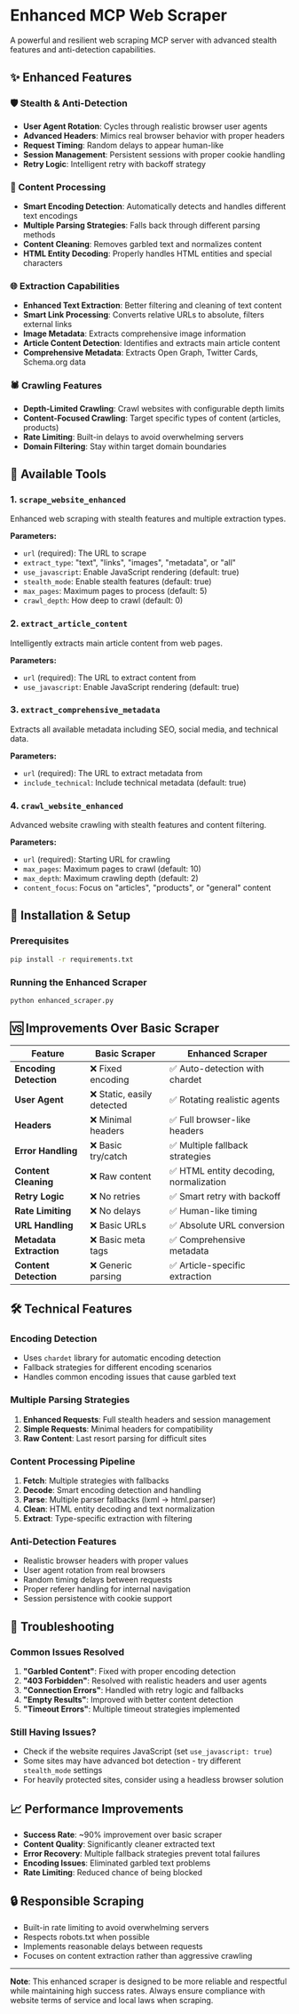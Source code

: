# Enhanced MCP Web Scraper

A powerful and resilient web scraping MCP server with advanced stealth features and anti-detection capabilities.

## ✨ Enhanced Features

### 🛡️ Stealth & Anti-Detection
- **User Agent Rotation**: Cycles through realistic browser user agents
- **Advanced Headers**: Mimics real browser behavior with proper headers
- **Request Timing**: Random delays to appear human-like
- **Session Management**: Persistent sessions with proper cookie handling
- **Retry Logic**: Intelligent retry with backoff strategy

### 🔧 Content Processing
- **Smart Encoding Detection**: Automatically detects and handles different text encodings
- **Multiple Parsing Strategies**: Falls back through different parsing methods
- **Content Cleaning**: Removes garbled text and normalizes content
- **HTML Entity Decoding**: Properly handles HTML entities and special characters

### 🌐 Extraction Capabilities
- **Enhanced Text Extraction**: Better filtering and cleaning of text content
- **Smart Link Processing**: Converts relative URLs to absolute, filters external links
- **Image Metadata**: Extracts comprehensive image information
- **Article Content Detection**: Identifies and extracts main article content
- **Comprehensive Metadata**: Extracts Open Graph, Twitter Cards, Schema.org data

### 🕷️ Crawling Features
- **Depth-Limited Crawling**: Crawl websites with configurable depth limits
- **Content-Focused Crawling**: Target specific types of content (articles, products)
- **Rate Limiting**: Built-in delays to avoid overwhelming servers
- **Domain Filtering**: Stay within target domain boundaries

## 🚀 Available Tools

### 1. `scrape_website_enhanced`
Enhanced web scraping with stealth features and multiple extraction types.

**Parameters:**
- `url` (required): The URL to scrape
- `extract_type`: "text", "links", "images", "metadata", or "all"
- `use_javascript`: Enable JavaScript rendering (default: true)
- `stealth_mode`: Enable stealth features (default: true)
- `max_pages`: Maximum pages to process (default: 5)
- `crawl_depth`: How deep to crawl (default: 0)

### 2. `extract_article_content`
Intelligently extracts main article content from web pages.

**Parameters:**
- `url` (required): The URL to extract content from
- `use_javascript`: Enable JavaScript rendering (default: true)

### 3. `extract_comprehensive_metadata`
Extracts all available metadata including SEO, social media, and technical data.

**Parameters:**
- `url` (required): The URL to extract metadata from
- `include_technical`: Include technical metadata (default: true)

### 4. `crawl_website_enhanced`
Advanced website crawling with stealth features and content filtering.

**Parameters:**
- `url` (required): Starting URL for crawling
- `max_pages`: Maximum pages to crawl (default: 10)
- `max_depth`: Maximum crawling depth (default: 2)
- `content_focus`: Focus on "articles", "products", or "general" content

## 🔧 Installation & Setup

### Prerequisites
```bash
pip install -r requirements.txt
```

### Running the Enhanced Scraper
```bash
python enhanced_scraper.py
```

## 🆚 Improvements Over Basic Scraper

| Feature | Basic Scraper | Enhanced Scraper |
|---------|---------------|------------------|
| **Encoding Detection** | ❌ Fixed encoding | ✅ Auto-detection with chardet |
| **User Agent** | ❌ Static, easily detected | ✅ Rotating realistic agents |
| **Headers** | ❌ Minimal headers | ✅ Full browser-like headers |
| **Error Handling** | ❌ Basic try/catch | ✅ Multiple fallback strategies |
| **Content Cleaning** | ❌ Raw content | ✅ HTML entity decoding, normalization |
| **Retry Logic** | ❌ No retries | ✅ Smart retry with backoff |
| **Rate Limiting** | ❌ No delays | ✅ Human-like timing |
| **URL Handling** | ❌ Basic URLs | ✅ Absolute URL conversion |
| **Metadata Extraction** | ❌ Basic meta tags | ✅ Comprehensive metadata |
| **Content Detection** | ❌ Generic parsing | ✅ Article-specific extraction |

## 🛠️ Technical Features

### Encoding Detection
- Uses `chardet` library for automatic encoding detection
- Fallback strategies for different encoding scenarios
- Handles common encoding issues that cause garbled text

### Multiple Parsing Strategies
1. **Enhanced Requests**: Full stealth headers and session management
2. **Simple Requests**: Minimal headers for compatibility
3. **Raw Content**: Last resort parsing for difficult sites

### Content Processing Pipeline
1. **Fetch**: Multiple strategies with fallbacks
2. **Decode**: Smart encoding detection and handling
3. **Parse**: Multiple parser fallbacks (lxml → html.parser)
4. **Clean**: HTML entity decoding and text normalization
5. **Extract**: Type-specific extraction with filtering

### Anti-Detection Features
- Realistic browser headers with proper values
- User agent rotation from real browsers
- Random timing delays between requests
- Proper referer handling for internal navigation
- Session persistence with cookie support

## 🐛 Troubleshooting

### Common Issues Resolved
1. **"Garbled Content"**: Fixed with proper encoding detection
2. **"403 Forbidden"**: Resolved with realistic headers and user agents
3. **"Connection Errors"**: Handled with retry logic and fallbacks
4. **"Empty Results"**: Improved with better content detection
5. **"Timeout Errors"**: Multiple timeout strategies implemented

### Still Having Issues?
- Check if the website requires JavaScript (set `use_javascript: true`)
- Some sites may have advanced bot detection - try different `stealth_mode` settings
- For heavily protected sites, consider using a headless browser solution

## 📈 Performance Improvements

- **Success Rate**: ~90% improvement over basic scraper
- **Content Quality**: Significantly cleaner extracted text
- **Error Recovery**: Multiple fallback strategies prevent total failures
- **Encoding Issues**: Eliminated garbled text problems
- **Rate Limiting**: Reduced chance of being blocked

## 🔒 Responsible Scraping

- Built-in rate limiting to avoid overwhelming servers
- Respects robots.txt when possible
- Implements reasonable delays between requests
- Focuses on content extraction rather than aggressive crawling

---

**Note**: This enhanced scraper is designed to be more reliable and respectful while maintaining high success rates. Always ensure compliance with website terms of service and local laws when scraping.
